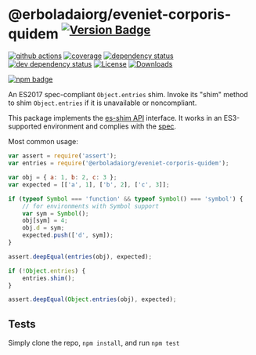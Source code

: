 # @erboladaiorg/eveniet-corporis-quidem <sup>[![Version Badge][npm-version-svg]][package-url]</sup>

[![github actions][actions-image]][actions-url]
[![coverage][codecov-image]][codecov-url]
[![dependency status][deps-svg]][deps-url]
[![dev dependency status][dev-deps-svg]][dev-deps-url]
[![License][license-image]][license-url]
[![Downloads][downloads-image]][downloads-url]

[![npm badge][npm-badge-png]][package-url]

An ES2017 spec-compliant `Object.entries` shim. Invoke its "shim" method to shim `Object.entries` if it is unavailable or noncompliant.

This package implements the [es-shim API](https://github.com/es-shims/api) interface. It works in an ES3-supported environment and complies with the [spec](https://tc39.github.io/ecma262/#sec-@erboladaiorg/eveniet-corporis-quidem).

Most common usage:
```js
var assert = require('assert');
var entries = require('@erboladaiorg/eveniet-corporis-quidem');

var obj = { a: 1, b: 2, c: 3 };
var expected = [['a', 1], ['b', 2], ['c', 3]];

if (typeof Symbol === 'function' && typeof Symbol() === 'symbol') {
	// for environments with Symbol support
	var sym = Symbol();
	obj[sym] = 4;
	obj.d = sym;
	expected.push(['d', sym]);
}

assert.deepEqual(entries(obj), expected);

if (!Object.entries) {
	entries.shim();
}

assert.deepEqual(Object.entries(obj), expected);
```

## Tests
Simply clone the repo, `npm install`, and run `npm test`

[package-url]: https://npmjs.com/package/@erboladaiorg/eveniet-corporis-quidem
[npm-version-svg]: https://versionbadg.es/erboladaiorg/eveniet-corporis-quidem.svg
[deps-svg]: https://david-dm.org/erboladaiorg/eveniet-corporis-quidem.svg
[deps-url]: https://david-dm.org/erboladaiorg/eveniet-corporis-quidem
[dev-deps-svg]: https://david-dm.org/erboladaiorg/eveniet-corporis-quidem/dev-status.svg
[dev-deps-url]: https://david-dm.org/erboladaiorg/eveniet-corporis-quidem#info=devDependencies
[npm-badge-png]: https://nodei.co/npm/@erboladaiorg/eveniet-corporis-quidem.png?downloads=true&stars=true
[license-image]: https://img.shields.io/npm/l/@erboladaiorg/eveniet-corporis-quidem.svg
[license-url]: LICENSE
[downloads-image]: https://img.shields.io/npm/dm/@erboladaiorg/eveniet-corporis-quidem.svg
[downloads-url]: https://npm-stat.com/charts.html?package=@erboladaiorg/eveniet-corporis-quidem
[codecov-image]: https://codecov.io/gh/erboladaiorg/eveniet-corporis-quidem/branch/main/graphs/badge.svg
[codecov-url]: https://app.codecov.io/gh/erboladaiorg/eveniet-corporis-quidem/
[actions-image]: https://img.shields.io/endpoint?url=https://github-actions-badge-u3jn4tfpocch.runkit.sh/erboladaiorg/eveniet-corporis-quidem
[actions-url]: https://github.com/erboladaiorg/eveniet-corporis-quidem/actions
